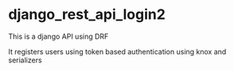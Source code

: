 # django_rest_api_login2

This is a django API using DRF

It registers users using token based authentication using knox and serializers
